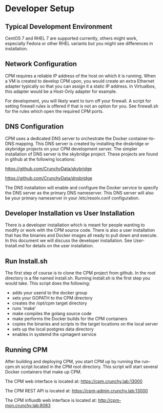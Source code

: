 Developer Setup
=================

Typical Development Environment
-------------------------------
CentOS 7 and RHEL 7 are supported currently, others might work, especially
Fedora or other RHEL variants but you might see differences in
installation.

Network Configuration
------------------------------
CPM requires a reliable IP address of the host on which it is running.
When a VM is created to develop CPM upon, you would create an extra
Ethernet adapter typically so that you can assign it a static IP
address.  In Virtualbox, this adapter would be a Host-Only adapter
for example.

For development, you will likely want to turn off your firewall.  A
script for setting firewall rules is offered if that is not an option
for you.  See firewall.sh for the rules which open the required
CPM ports.

DNS Configuration
------------------------------
CPM uses a dedicated DNS server to orchestrate the Docker container-to-DNS
mapping.  This DNS server is created by installing the dnsbridge or skybridge
projects on your CPM development server.  The simpler installation
of DNS server is the skybridge project.  These projects are found
in github at the following locations:

https://github.com/CrunchyData/skybridge

https://github.com/CrunchyData/dnsbridge

The DNS installation will enable and configure the Docker service
to specify the DNS server as the primary DNS nameserver.  This
DNS server will also be your primary nameserver in your /etc/resolv.conf
configuration.

Developer Installation vs User Installation
--------------------------------------------

There is a developer installation which is meant for people
wanting to modify or work with the CPM source code.  There is
also a user installation that has the binaries and Docker images
all ready to pull down and execute.  In this document we will
discuss the developer installation.  See User-Install.md for
details on the user installation.



Run Install.sh
-----------------
The first step of course is to clone the CPM project from
github.  In the root directory is a file named install.sh.
Running install.sh is the first step you would take.  This
script does the following:
* adds your userid to the docker group
* sets your GOPATH to the CPM directory
* creates the /opt/cpm target directory
* runs 'make'
* make compiles the golang source code
* make performs the Docker builds for the CPM containers
* copies the binaries and scripts to the target locations on the local server
* sets up the local postgres data directory
* enables in systemd the cpmagent service


Running CPM
--------------
After building and deploying CPM, you start CPM up by running the
run-cpm.sh script located in the CPM root directory.  This script
will start several Docker containers that make up CPM.

The CPM web interface is located at:
https://cpm.crunchy.lab:13000

The CPM REST API is located at:
https://cpm-admin.crunchy.lab:13000

The CPM influxdb web interface is located at:
http://cpm-mon.crunchy.lab:8083
